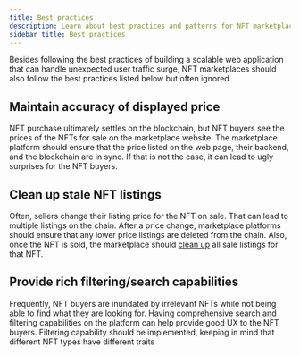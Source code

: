 ```yaml
---
title: Best practices
description: Learn about best practices and patterns for NFT marketplaces
sidebar_title: Best practices
---
```


Besides following the best practices of building a scalable web application that can handle unexpected user traffic surge, NFT marketplaces should also follow the best practices listed below but often ignored.

## Maintain accuracy of displayed price

NFT purchase ultimately settles on the blockchain, but NFT buyers see the prices of the NFTs for sale on the marketplace website. The marketplace platform should ensure that the price listed on the web page, their backend, and the blockchain are in sync. If that is not the case, it can lead to ugly surprises for the NFT buyers.

## Clean up stale NFT listings

Often, sellers change their listing price for the NFT on sale. That can lead to multiple listings on the chain. After a price change, marketplace platforms should ensure that any lower price listings are deleted from the chain. Also, once the NFT is sold, the marketplace should [clean up](https://github.com/onflow/nft-storefront/blob/main/transactions/cleanup_purchased_listings.cdc) all sale listings for that NFT.

## Provide rich filtering/search capabilities

Frequently, NFT buyers are inundated by irrelevant NFTs while not being able to find what they are looking for. Having comprehensive search and filtering capabilities on the platform can help provide good UX to the NFT buyers. Filtering capability should be implemented, keeping in mind that different NFT types have different traits
